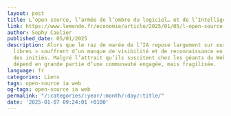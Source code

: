 ```yaml
---
layout: post
title: L’open source, l’armée de l’ombre du logiciel… et de l’Intelligence artificielle
link: https://www.lemonde.fr/economie/article/2025/01/05/l-open-source-l-armee-de-l-ombre-du-logiciel-et-de-l-intelligence-artificielle_6482931_3234.html
author: Sophy Caulier
published_date: 05/01/2025
description: Alors que le raz de marée de l’IA repose largement sur eux, les « logiciels
  libres » souffrent d’un manque de visibilité et de reconnaissance en dehors du cercle
  des initiés. Malgré l’attrait qu’ils suscitent chez les géants du Web, leur avenir
  dépend en grande partie d’une communauté engagée, mais fragilisée.
language: fr
categories: Liens
tags: open-source ia web
og-tags: open-source ia web
permalink: "/:categories/:year/:month/:day/:title/"
date: '2025-01-07 09:24:01 +0100'
---
```

